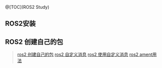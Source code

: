@[TOC](ROS2 Study)

## ROS2安装


## ROS2 创建自己的包
> [ros2 创建自己的包](ros2_create_pkg.md)
> [ros2 自定义消息](ros2_create_self_msgs.md)
> [ros2 使用自定义消息](ros2_use_srv.md)
> [ros2 ament用法](ros2_ament.md)